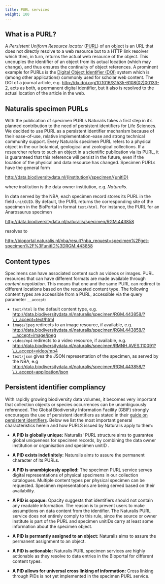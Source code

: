 ```yaml
---
title: PURL services
weight: 100
---
```


## What is a PURL?
A *Persistent Uniform Resource locator* ([PURL](https://en.wikipedia.org/wiki/Persistent_uniform_resource_locator)) of an 
object is an URL that does not directly resolve to a web resource but to a HTTP link resolver 
which then, in turn, returns the actual web resource of the object. This uncouples the identifier of an object from its actual 
location (which may change), and thus ensures the continuity of object references. A prominent example for 
PURLs is the [Digital Object Identifier (DOI)](https://www.doi.org/) system which is (among other applications) commonly used for 
scholar web content. The DOI of a journal article, e.g. http://dx.doi.org/10.1016/S1535-6108(02)00133-2, acts as both, a permanent digital identifier, 
but it also is resolved to the actual location of the article in the web.

## Naturalis specimen PURLs
With the publication of specimen PURLs Naturalis takes a first step in it’s planned contribution to the need of persistent identifiers for 
Life Sciences. We decided to use PURL as a persistent identifier mechanism because of their ease-of-use, relative implementation-ease and strong 
technical community support. Every Naturalis specimen PURL refers to a physical object in the our botanical, geological and zoological 
collections. If a researcher refers to such an object in a scientific publication via its PURL, it is guaranteed that this reference will 
persist in the future, even if the location of the physical and data resource has changed. Specimen PURLs have the general form

http://data.biodiversitydata.nl/{institution}/specimen/{unitID}

where institution is the data owner institution, e.g. *Naturalis*. 

In data served by the NBA, each specimen record stores its PURL in the field `unitGUID`. By default, the PURL returns the 
corresponding site of the specimen in the BioPortal in format `text/html`. For instance, the PURL for an Anarosaurus specimen 

http://data.biodiversitydata.nl/naturalis/specimen/RGM.443858

resolves to 

http://bioportal.naturalis.nl/nba/result?nba_request=specimen%2Fget-specimen%2F%3FunitID%3DRGM.443858

## Content types
Specimens can have associated content such as videos or images. PURL resources that can have different formats are made 
available through *content negotiation*. This means that one and the same PURL can redirect to different locations based on 
the requested content type. The following content types are accessible from a PURL, accessible via the query parameter `__accept`:

* `text/html` is the default content type, e.g.  http://data.biodiversitydata.nl/naturalis/specimen/RGM.443858/?\_\_accept=text/html
* `image/jpeg` redirects to an image resource, if available, e.g. http://data.biodiversitydata.nl/naturalis/specimen/RGM.443858/?__accept=image/jpeg
* `video/mp4` redirects to a video resource, if available, e.g. http://data.biodiversitydata.nl/naturalis/specimen/RMNH.AVES.110091?\_\_accept=video/mp4
* `text/json` gives the JSON representation of the specimen, as served by the NBA, e.g http://data.biodiversitydata.nl/naturalis/specimen/RGM.443858/?\_\_accept=application/json

## Persistent identifier compliancy
With rapidly growing biodiversity data volumes, it becomes very important that collection objects or species occurrences can be 
unambiguously referenced. The Global Biodiversity Information Facility (GBIF) strongly encourages the use of persistent identifiers 
as stated in their [guide on persistent identifiers](https://www.gbif.org/document/80575/a-beginners-guide-to-persistent-identifiers). Below we list the
most important general characteristics herein and how PURLS issued by Naturalis apply to them:

* **A PID is globally unique:** Naturalis' PURL structure aims to guarantee global uniqueness for specimen records, by combining the 
data owner institution or organisation and specimen unitID  .

* **A PID exists indefinitely:** Naturalis aims to assure the permanent character of its PURLs.

* **A PID is unambigiously applied:** The specimen PURL service serves digital representations of physical 
specimens in our collection catalogues. Multiple content types per physical specimen can be requested. 
Specimen representations are being served based on their availability.

* **A PID is opaque:** Opacity suggests that identifiers should not contain any readable information. The reason is to prevent users to make 
assumptions on data content from the identifier. The Naturalis PURL service does not entirely comply to this rule, since the source or owner institute 
is part of the PURL and specimen unitIDs carry at least some information about the specimen object.

* **A PID is permantly assigned to an object:**  Naturalis aims to assure the permanent assignment to an object.

* **A PID is actionable:** Naturalis PURL specimen services are highly actionable as they resolve to data entries in the Bioportal for different content types.
* **A PID allows for universal cross linking of information:**  Cross linking through PIDs is not yet implemented in the specimen PURL service.
